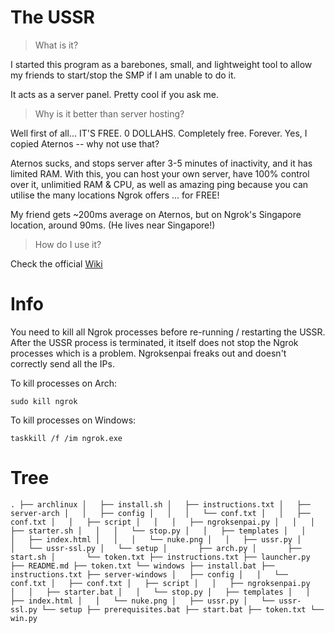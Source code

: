 # The USSR
> What is it?

I started this program as a barebones, small, and lightweight tool to allow my friends to start/stop the SMP if I am unable to do it.

It acts as a server panel. Pretty cool if you ask me.

> Why is it better than server hosting?

Well first of all... IT'S FREE. 0 DOLLAHS. Completely free. Forever. Yes, I copied Aternos -- why not use that?

Aternos sucks, and stops server after 3-5 minutes of inactivity, and it has limited RAM. With this, you can host your own server, have 100% control over it, unlimitied RAM & CPU, as well as amazing ping because you can utilise the many locations Ngrok offers ... for FREE!

My friend gets ~200ms average on Aternos, but on Ngrok's Singapore location, around 90ms. (He lives near Singapore!)

> How do I use it?

Check the official [Wiki](https://mick.gdn/dir.html)

# Info
You need to kill all Ngrok processes before re-running / restarting the USSR. After the USSR process is terminated, it itself does not stop the Ngrok processes which is a problem. Ngroksenpai freaks out and doesn't correctly send all the IPs.

To kill processes on Arch:

`sudo kill ngrok`

To kill processes on Windows:

`taskkill /f /im ngrok.exe`

# Tree

`.
├── archlinux
│   ├── install.sh
│   ├── instructions.txt
│   ├── server-arch
│   │   ├── config
│   │   │   └── conf.txt
│   │   ├── conf.txt
│   │   ├── script
│   │   │   ├── ngroksenpai.py
│   │   │   ├── starter.sh
│   │   │   └── stop.py
│   │   ├── templates
│   │   │   ├── index.html
│   │   │   └── nuke.png
│   │   ├── ussr.py
│   │   └── ussr-ssl.py
│   └── setup
│       ├── arch.py
│       ├── start.sh
│       └── token.txt
├── instructions.txt
├── launcher.py
├── README.md
├── token.txt
└── windows
    ├── install.bat
    ├── instructions.txt
    ├── server-windows
    │   ├── config
    │   │   └── conf.txt
    │   ├── conf.txt
    │   ├── script
    │   │   ├── ngroksenpai.py
    │   │   ├── starter.bat
    │   │   └── stop.py
    │   ├── templates
    │   │   ├── index.html
    │   │   └── nuke.png
    │   ├── ussr.py
    │   └── ussr-ssl.py
    └── setup
        ├── prerequisites.bat
        ├── start.bat
        ├── token.txt
        └── win.py`

